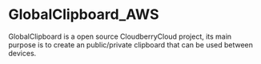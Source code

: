 # GlobalClipboard_AWS
GlobalClipboard is a open source CloudberryCloud project, its main purpose is to create an public/private clipboard that can be used between devices.

